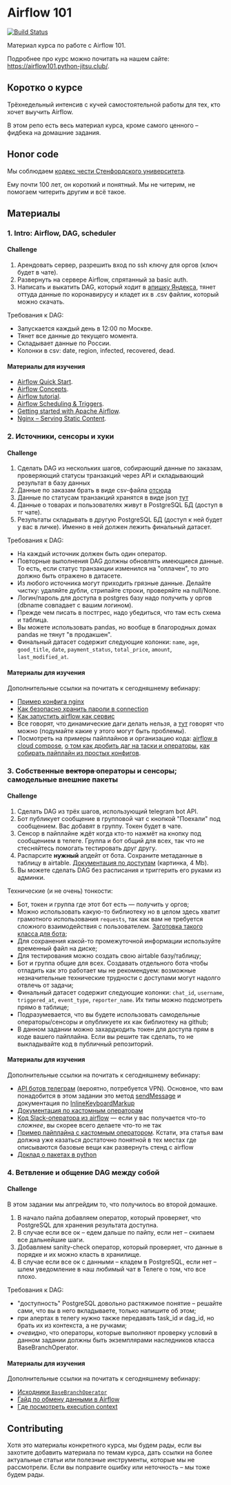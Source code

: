 # Airflow 101

[![Build Status](https://travis-ci.org/python-jitsu/airflow101.svg?branch=master)](https://travis-ci.org/python-jitsu/airflow101)

Материал курса по работе с Airflow 101.

Подробнее про курс можно почитать на нашем сайте: <https://airflow101.python-jitsu.club/>.

## Коротко о курсе

Трёхнедельный интенсив с кучей самостоятельной работы для тех, кто
хочет выучить Airflow.

В этом репо есть весь материал курса, кроме самого ценного – фидбека
на домашние задания.

## Honor code

Мы соблюдаем
[кодекс чести Стенфордского университета](https://communitystandards.stanford.edu/policies-and-guidance/honor-code).

Ему почти 100 лет, он короткий и понятный. Мы не читерим, не помогаем
читерить другим и всё такое.

## Материалы

### 1. Intro: Airflow, DAG, scheduler

#### Challenge

1. Арендовать сервер, разрешить вход по ssh ключу для оргов (ключ будет в чате).
1. Развернуть на сервере Airflow, спрятанный за basic auth.
1. Написать и выкатить DAG, который ходит в
  [апишку Яндекса](https://yastat.net/s3/milab/2020/covid19-stat/data/data_struct_10.json?v=timestamp),
  тянет оттуда данные по коронавирусу и кладет их в .csv файлик, который можно скачать.

Требования к DAG:

- Запускается каждый день в 12:00 по Москве.
- Тянет все данные до текущего момента.
- Складывает данные по России.
- Колонки в csv: date, region, infected, recovered, dead.

#### Материалы для изучения

- [Airflow Quick Start](https://airflow.apache.org/docs/stable/start.html).
- [Airflow Concepts](https://airflow.apache.org/docs/stable/concepts.html).
- [Airflow tutorial](https://airflow.apache.org/docs/stable/tutorial.html).
- [Airflow Scheduling & Triggers](https://airflow.apache.org/docs/stable/scheduler.html).
- [Getting started with Apache Airflow](https://towardsdatascience.com/getting-started-with-apache-airflow-df1aa77d7b1b).
- [Nginx – Serving Static Content](https://docs.nginx.com/nginx/admin-guide/web-server/serving-static-content/).

### 2. Источники, сенсоры и хуки

#### Challenge

1. Сделать DAG из нескольких шагов, собирающий данные по заказам, проверяющий
   статусы транзакций через API и складывающий результат в базу данных
1. Данные по заказам брать в виде csv-файла
   [отсюда](https://airflow101.python-jitsu.club/orders.csv)
1. Данные по статусам транзакций хранятся в виде json
   [тут](https://api.jsonbin.io/b/5ed7391379382f568bd22822)
1. Данные о товарах и пользователях живут в PostgreSQL БД (доступ в тг чате).
1. Результаты складывать в другую PostgreSQL БД (доступ к ней будет у вас в
   личке). Именно в ней должен лежить финальный датасет.

Требования к DAG:

- На каждый источник должен быть один оператор.
- Повторные выполнения DAG должны обновлять имеющиеся данные. То есть,
  если статус транзакции изменился на "оплачен", то это должно быть
  отражено в датасете.
- Из любого источника могут приходить грязные данные. Делайте чистку:
  удаляйте дубли, стрипайте строки, проверяйте на null/None.
- Логин/пароль для доступа в postgres базу надо получить у оргов
  (dbname совпадает с вашим логином).
- Прежде чем писать в постгрес, надо убедиться, что там есть схема
  и таблица.
- Вы можете использовать pandas, но вообще в благородных домах
  pandas не тянут "в продакшен".
- Финальный датасет содержит следующие колонки: `name`, `age`,
  `good_title`, `date`, `payment_status`, `total_price`, `amount`, `last_modified_at`.

#### Материалы для изучения

Дополнительные ссылки на почитать к сегодняшнему вебинару:

- [Пример конфига nginx](https://airflow.apache.org/docs/stable/howto/run-behind-proxy.html)
- [Как безопасно хранить пароли в connection](https://airflow.apache.org/docs/stable/howto/secure-connections.html)
- [Как запустить airflow как сервис](https://airflow.apache.org/docs/stable/howto/run-with-systemd.html)
- Все говорят, что динамические даги делать нельзя, а
  [тут](https://blog.pythian.com/creating-dynamic-tasks-using-apache-airflow/)
  говорят что можно (подумайте какие у этого могут быть проблемы).
- Посмотреть на примеры пайплайнов и организацию кода:
  [airflow в cloud compose](https://blog.freetrade.io/how-we-simplified-our-data-pipeline-54f377fad3c),
  [о том как дробить даг на таски и операторы](https://gtoonstra.github.io/etl-with-airflow/platform.html),
  [как собирать пайплайн из простых конфигов](https://humansofdata.atlan.com/2018/08/airflow-meta-data-engineering-disha/).

### 3. Собственные <s>вектора </s> операторы и сенсоры; самодельные внешние пакеты

#### Challenge

1. Сделать DAG из трёх шагов, использующий telegram bot API.
1. Бот публикует сообщение в групповой чат с кнопкой "Поехали" под сообщением.
   Вас добавят в группу. Токен будет в чате.
1. Сенсор в пайплайне ждёт когда кто-то нажмёт на кнопку под сообщением в телеге.
   Группа и бот общий для всех, так что не стесняйтесь помогать
   тестировать друг другу.
1. Распарсите **нужный** апдейт от бота. Сохраните метаданные
   в таблицу в airtable.
   [Документация по доступам](img/w3-airtable-access.png)
   (картинка, 4 Mb).
1. Вы можете сделать DAG без расписания и триггерить его руками из админки.

Технические (и не очень) тонкости:

- Бот, токен и группа где этот бот есть &mdash; получить у оргов;
- Можно использовать какую-то библиотеку но в целом здесь
  хватит грамотного использования `requests`, так как вам
  не требуется сложного взаимодействия с пользователем.
  [Заготовка такого класса для бота](snippets/w3-example-tg-bot-class.py);
- Для сохранения какой-то промежуточной информации используйте временный файл на диске;
- Для тестирования можно создать свою airtable базу/таблицу;
- Бот и группа общие для всех. Создавать отдельного бота чтобы отладить как это работает мы не рекомендуем:
  возможные незначительные технические трудности с доступами могут надолго отвлечь от задачи;
- Финальный датасет содержит следующие колонки:
  `chat_id`,
  `username`,
  `triggered_at`,
  `event_type`,
  `reporter_name`.
  Их типы можно подсмотреть прямо в таблице;
- Подразумевается, что вы будете использовать самодельные операторы/сенсоры и опубликуете их как библиотеку на github;
- В данном задании можно захардкодить токен для доступа прям в коде вашего пайплайна.
  Если вы решите так сделать, то не выкладывайте код в публичный репозиторий.

#### Материалы для изучения

Дополнительные ссылки на почитать к сегодняшнему вебинару:

- [API ботов телеграм](https://core.telegram.org/bots/api) (вероятно, потребуется VPN).
  Основное, что вам понадобится в этом задании это метод [sendMessage](https://core.telegram.org/bots/api#sendmessage)
  и документация по [InlineKeyboardMarkup](https://core.telegram.org/bots/api#inlinekeyboardmarkup)
- [Документация по кастомным операторам](https://airflow.apache.org/docs/stable/howto/custom-operator.html)
- [Код Slack-оператора из airflow](https://github.com/apache/airflow/blob/master/airflow/providers/slack/operators/slack.py)
  &mdash; если у вас получается что-то _сложнее_, вы скорее всего делаете что-то не так
- [Пример пайплайна с кастомным оператором](https://technofob.com/2019/05/30/get-started-developing-workflows-with-apache-airflow/).
  Кстати, эта статья вам должна уже казаться достаточно понятной в тех местах где описываются
  базовые вещи как развернуть стенд с airflow
- [Доклад о пакетах в python](https://www.youtube.com/watch?v=yLyW3s1vvUI&list=PLRdS-n5seLRrFxA3PDP0JRz7wRLGJ-xu0&index=14)

### 4. Ветвление и общение DAG между собой

#### Challenge

В этом задании мы апгрейдим то, что получилось во второй домашке.

1. В начало пайпа добавляем оператор, который проверяет, что PostgreSQL для хранения результата доступна.
1. В случае если все ок – едем дальше по пайпу, если нет – скипаем все дальнейшие шаги.
1. Добавляем sanity-check оператор, который проверяет, что данные в порядке и их можно класть в хранилище.
1. В случае если все ок с данными – кладем в PostgreSQL, если нет – шлем уведомление в наш любимый
   чат в Телеге о том, что все плохо.

Требования к DAG:

- "доступность" PostgreSQL довольно растяжимое понятие – решайте сами, что вы в него вкладываете, только напишите об этом;
- при алертах в телегу нужно также передавать task_id и dag_id, но брать их из контекста, а не ручками;
- _очевидно_, что операторы, которые выполняют проверку условий в данном задании должны быть экземплярами наследников
  класса BaseBranchOperator.

#### Материалы для изучения

Дополнительные ссылки на почитать к сегодняшнему вебинару:

- [Исходники `BaseBranchOperator`](https://airflow.apache.org/docs/stable/_api/airflow/operators/branch_operator/index.html?highlight=branch#module-airflow.operators.branch_operator)
- [Гайд по обмену данными в Airflow](https://www.astronomer.io/guides/airflow-datastores/)
- [Где посмотреть execution context](https://bcb.github.io/airflow/execute-context)

## Contributing

Хотя это материалы конкретного курса, мы будем рады, если вы захотите добавить
материала по темам курса, дать ссылки на более актуальные статьи или полезные
инструменты, которые мы не рассмотрели. Если вы поправите ошибку или неточность –
мы тоже будем рады.
